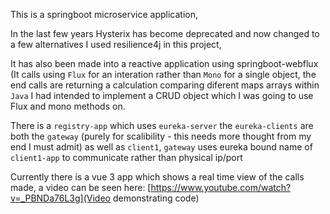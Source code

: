 This is a springboot microservice application, 

In the last few years Hysterix has become deprecated and now changed to a few alternatives I used resilience4j in this project, 

It has also been made into a reactive application using springboot-webflux (It calls using `Flux` for an interation rather than `Mono` for a single object, the end calls are returning a calculation comparing diferent maps arrays within `Java` I had intended to implement a CRUD object which I was going to use Flux and mono methods on.

There is a `registry-app` which uses `eureka-server` the `eureka-clients` are both the `gateway` (purely for scalibility - this needs more thought from my end I must admit) as well as `client1`, `gateway` uses eureka bound name of `client1-app` to communicate rather than physical ip/port


Currently there is a vue 3 app which shows a real time view of the calls made, a video can be seen here: [https://www.youtube.com/watch?v=_PBNDa76L3g](Video demonstrating code)

